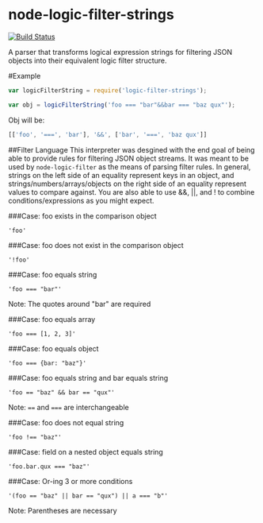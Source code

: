 node-logic-filter-strings
=========================

[![Build Status](https://travis-ci.org/phoebesimon/node-logic-filter-strings.svg)](https://travis-ci.org/phoebesimon/node-logic-filter-strings)

A parser that transforms logical expression strings for filtering JSON objects into their equivalent logic filter structure.

#Example
```js
var logicFilterString = require('logic-filter-strings');

var obj = logicFilterString('foo === "bar"&&bar === "baz qux"');
```

Obj will be:
```js
[['foo', '===', 'bar'], '&&', ['bar', '===', 'baz qux']]
```

##Filter Language
This interpreter was desgined with the end goal of being able to provide rules for filtering JSON object streams. It was meant to be used by `node-logic-filter` as the means of parsing filter rules. In general, strings on the left side of an equality represent keys in an object, and strings/numbers/arrays/objects on the right side of an equality represent values to compare against. You are also able to use &&, ||, and ! to combine conditions/expressions as you might expect.

###Case: foo exists in the comparison object
```
'foo'
```

###Case: foo does not exist in the comparison object
```
'!foo'
```

###Case: foo equals string
```
'foo === "bar"'
```
Note: The quotes around "bar" are required


###Case: foo equals array
```
'foo === [1, 2, 3]'
```


###Case: foo equals object
```
'foo === {bar: "baz"}'
```


###Case: foo equals string and bar equals string
```
'foo == "baz" && bar == "qux"'
```
Note: `==` and `===` are interchangeable


###Case: foo does not equal string 
```
'foo !== "baz"'
```


###Case: field on a nested object equals string
```
'foo.bar.qux === "baz"'
```


###Case: Or-ing 3 or more conditions
```
'(foo == "baz" || bar == "qux") || a === "b"'
```
Note: Parentheses are necessary